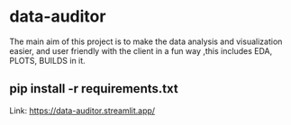 # data-auditor
The main aim of this project is to make the data analysis and visualization easier, and user friendly with the client in a fun way ,this includes EDA, PLOTS, BUILDS in it.

## pip install -r requirements.txt
Link: https://data-auditor.streamlit.app/
